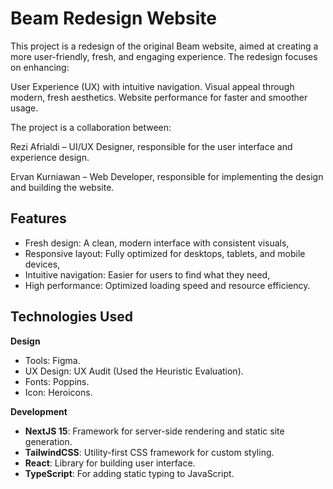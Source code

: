 # Beam Redesign Website

This project is a redesign of the original Beam website, aimed at creating a more user-friendly, fresh, and engaging experience. The redesign focuses on enhancing:

User Experience (UX) with intuitive navigation.
Visual appeal through modern, fresh aesthetics.
Website performance for faster and smoother usage.

The project is a collaboration between:

Rezi Afrialdi – UI/UX Designer, responsible for the user interface and experience design.

Ervan Kurniawan – Web Developer, responsible for implementing the design and building the website.

## Features

- Fresh design: A clean, modern interface with consistent visuals,
- Responsive layout: Fully optimized for desktops, tablets, and mobile devices,
- Intuitive navigation: Easier for users to find what they need,
- High performance: Optimized loading speed and resource efficiency.

## Technologies Used

**Design**

- Tools: Figma.
- UX Design: UX Audit (Used the Heuristic Evaluation).
- Fonts: Poppins.
- Icon: Heroicons.

**Development**

- **NextJS 15**: Framework for server-side rendering and static site generation.
- **TailwindCSS**: Utility-first CSS framework for custom styling.
- **React**: Library for building user interface.
- **TypeScript**: For adding static typing to JavaScript.

##
